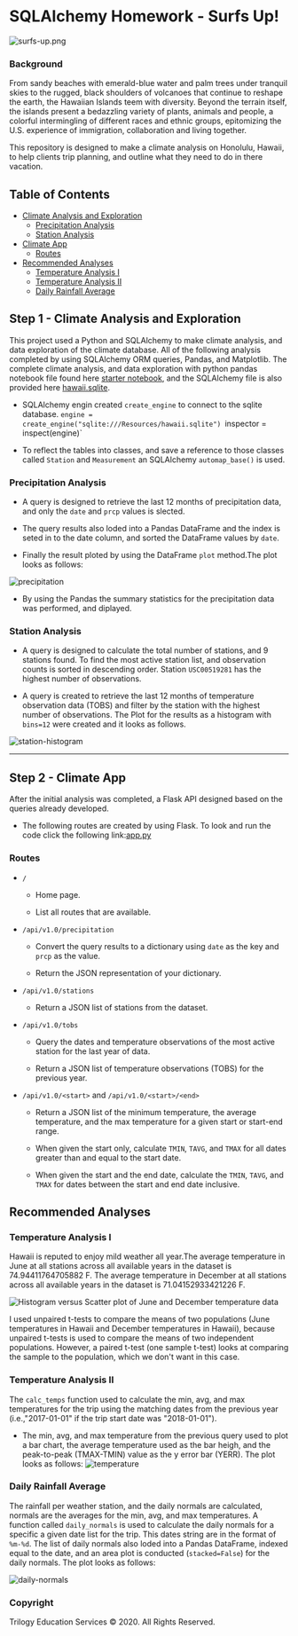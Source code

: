 # SQLAlchemy Homework - Surfs Up!

![surfs-up.png](Images/surfs-up.png)

### Background

From sandy beaches with emerald-blue water and palm trees under tranquil skies to the rugged, black shoulders of volcanoes that continue to reshape the earth, the Hawaiian Islands teem with diversity. Beyond the terrain itself, the islands present a bedazzling variety of plants, animals and people, a colorful intermingling of different races and ethnic groups, epitomizing the U.S. experience of immigration, collaboration and living together. 

This repository is designed to make a climate analysis on Honolulu, Hawaii, to help clients trip planning, and outline what they need to do in there vacation.

## Table of Contents
* [Climate Analysis and Exploration](#Climate_Analysis_and_Exploration)
   - [Precipitation Analysis](#Precipitation_Analysis)
   - [Station Analysis](#Station_Analysis)
* [Climate App](#Step_2_Climate_App)
   - [Routes](#Routes)
* [Recommended Analyses](#Recommended_Analyses)
   - [Temperature Analysis I](#Temperature_Analysis_I)
   - [Temperature Analysis II](#Temperature_Analysis_II)
   - [Daily Rainfall Average](#Daily_Rainfall_Average)

## <a name="Climate_Analysis_and_Exploration"></a> Step 1 - Climate Analysis and Exploration

This project used a Python and SQLAlchemy to make climate analysis, and data exploration of the climate database. All of the following analysis completed by using SQLAlchemy ORM queries, Pandas, and Matplotlib. The complete climate analysis, and data exploration with python pandas notebook file found here [starter notebook](climate_starter.ipynb), and the SQLAlchemy file is also provided here [hawaii.sqlite](Resources/hawaii.sqlite).

* SQLAlchemy engin created `create_engine` to connect to the sqlite database. ` engine = create_engine("sqlite:///Resources/hawaii.sqlite") 
`inspector = inspect(engine)`

* To reflect the tables into classes, and save a reference to those classes called `Station` and `Measurement` an SQLAlchemy `automap_base()` is used.

### <a name="Precipitation_Analysis"></a> Precipitation Analysis

* A query is designed to retrieve the last 12 months of precipitation data, and only the `date` and `prcp` values is slected.

* The query results also loded into a Pandas DataFrame and the index is seted in to the date column, and sorted the DataFrame values by `date`.

* Finally the result ploted by using the DataFrame `plot` method.The plot looks as follows:

 ![precipitation](Images/Precipitation_Plot.png)

* By using the Pandas the summary statistics for the precipitation data was performed, and diplayed. 

### <a name="Station_Analysis"></a> Station Analysis

* A query is designed to calculate the total number of stations, and 9 stations found. To find the most active station list, and observation counts is sorted in descending order. Station `USC00519281` has the highest number of observations.

* A query is created to retrieve the last 12 months of temperature observation data (TOBS) and filter by the station with the highest number of observations. The Plot for the results as a histogram with `bins=12` were created and it looks as follows. 

![station-histogram](Images/station_Plot.png)
- - -

## <a name="Step_2_Climate_App"></a> Step 2 - Climate App

After the initial analysis was completed, a Flask API designed based on the queries already developed.

* The following routes are created by using Flask. To look and run the code click the following link:[app.py](app.py)

### <a name="Routes"></a> Routes

* `/`

  * Home page.

  * List all routes that are available.

* `/api/v1.0/precipitation`

  * Convert the query results to a dictionary using `date` as the key and `prcp` as the value.

  * Return the JSON representation of your dictionary.

* `/api/v1.0/stations`

  * Return a JSON list of stations from the dataset.

* `/api/v1.0/tobs`
  * Query the dates and temperature observations of the most active station for the last year of data.
  
  * Return a JSON list of temperature observations (TOBS) for the previous year.

* `/api/v1.0/<start>` and `/api/v1.0/<start>/<end>`

  * Return a JSON list of the minimum temperature, the average temperature, and the max temperature for a given start or start-end range.

  * When given the start only, calculate `TMIN`, `TAVG`, and `TMAX` for all dates greater than and equal to the start date.

  * When given the start and the end date, calculate the `TMIN`, `TAVG`, and `TMAX` for dates between the start and end date inclusive.

## <a name="Recommended_Analyses"></a> Recommended Analyses

### <a name="Temperature_Analysis_I"></a> Temperature Analysis I

Hawaii is reputed to enjoy mild weather all year.The average temperature in June at all stations across all available years in the dataset is 74.94411764705882 F.
The average temperature in December at all stations across all available years in the dataset is 71.04152933421226 F. 

![Histogram versus Scatter plot of June and December temperature data](Images/june_dec_scatterplot_histogram.png)

I used unpaired t-tests to compare the means of two populations (June temperatures in Hawaii and December temperatures in Hawaii), because unpaired t-tests is used to compare the means of two independent populations. However, a paired t-test (one sample t-test) looks at comparing the sample to the population, which we don't want in this case.
### <a name="Temperature_Analysis_II"></a> Temperature Analysis II
The `calc_temps` function used to calculate the min, avg, and max temperatures for the trip using the matching dates from the previous year (i.e.,"2017-01-01" if the trip start date was "2018-01-01").

* The min, avg, and max temperature from the previous query used to plot a bar chart, the average temperature used as the bar heigh, and the peak-to-peak (TMAX-TMIN) value as the y error bar (YERR). The plot looks as follows:
![temperature](Images/Trip_Avg_Temp.png)

### <a name="Daily_Rainfall_Average"></a> Daily Rainfall Average

The rainfall per weather station, and the daily normals are calculated, normals are the averages for the min, avg, and max temperatures. A function called `daily_normals` is used to calculate the daily normals for a specific a given date list for the trip. This dates string are in the format of `%m-%d`. The list of daily normals  also loded into a Pandas DataFrame, indexed equal to the date, and an area plot is conducted (`stacked=False`) for the daily normals. The plot looks as follows:

  ![daily-normals](Images/daily_normals.png)

### Copyright

Trilogy Education Services © 2020. All Rights Reserved.
